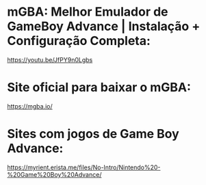 # mGBA: Melhor Emulador de GameBoy Advance | Instalação + Configuração Completa:
https://youtu.be/JfPY9n0Lgbs

# Site oficial para baixar o mGBA:
https://mgba.io/

# Sites com jogos de Game Boy Advance:
https://myrient.erista.me/files/No-Intro/Nintendo%20-%20Game%20Boy%20Advance/

